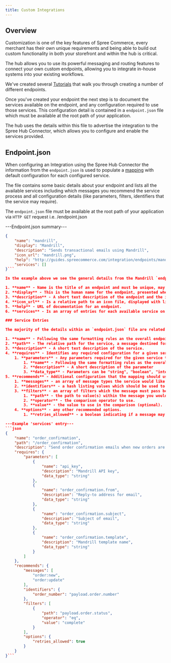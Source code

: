 ```yaml
---
title: Custom Integrations
---
```


## Overview

Customization is one of the key features of Spree Commerce, every merchant has their own unique requirements and being able to build out custom functionality in both your storefront and within the hub is critical.

The hub allows you to use its powerful messaging and routing features to connect your own custom endpoints, allowing you to integrate in-house systems into your existing workflows.

We've created several [Tutorials](/integration/basic_endpoints_tutorial.html) that walk you through creating a number of different endpoints.

Once you've created your endpoint the next step is to document the services available on the endpoint, and any configuration required to use those services. This configuration detail is contained in a `endpoint.json` file which must be available at the root path of your application.

The hub uses the details within this file to advertise the integration to the Spree Hub Connector, which allows you to configure and enable the services provided.

## Endpoint.json

When configuring an Integration using the Spree Hub Connector the information from the `endpoint.json` is used to populate a [mapping](/integration/mapping_basics.html) with default configuration for each configured service.

The file contains some basic details about your endpoint and lists all the available services including which messages you recommend the service process and all configuration details (like parameters, filters, identifiers that the service may require).

The `endpoint.json` file must be available at the root path of your application via `HTTP GET` request i.e. /endpoint.json

---Endpoint.json summary---
```json
{
    "name": "mandrill",
    "display": "Mandrill",
    "description": "Sends transactional emails using Mandrill",
    "icon_url": "mandrill.png",
    "help": "http://guides.spreecommerce.com/integration/endpoints/mandrill",
    "services": [] 
}```

In the example above we see the general details from the Mandrill `endpoint.json` file, the required entries include:

1. **name** - Name is the title of an endpoint and must be unique, may only contain lowercase letters, and - or _. No whitespace, numbers, or special characters allowed. The name attribute is used in several places for referencing the endpoint; think of it as a permalink.
2. **display** - This is the human name for the endpoint, presented when displaying details relating to the endpoint.
3. **description** - A short text description of the endpoint and the integration it provides.
4. **icon_url** - Is a relative path to an icon file, displayed with listing details relating to the endpoint. Should not exceed 130x130 pixels.
5. **help** - URL of documentation for an endpoint.
6. **services** - Is an array of entries for each available service on the endpoint.

### Service Entries

The majority of the details within an `endpoint.json` file are related to a service entry. The service entries outline all the details required for the hub to interact with your endpoints action:

1. **name** - Following the same formatting rules an the overall endpoint name, each service requires a unique name (within the current endpoint).
2. **path** - The relative path for the service, a message destined for a service with be POST'd to endpoints base url + the service path. i.e /order_confirmation
3. **description** - A short text description of the service.
4. **requires** - Identifies any required configuration for a given service (currently only supports listing parameters).
    1. **parameters** - Any parameters required for the given service to process a message. Each parameter has the following attributes:
        1. **name** - Following the same formatting rules as the overall endpoint name, each parameter requires a unique name (within the current endpoint). Note: When parameters are POST'd to a endpoint service along with a message, their names will be prepended with the endpoints name, i.e. "mandrill.api_key".
        2. **description** - A short description of the parameter
        3. **data_type** - Parameters can be "string", "boolean", "integer", "float" or "list".
5. **recommends** - Additional configuration that the mapping should use as defaults.
    1. **messages** - an array of message types the service would like to process.
    2. **identifiers** - a hash listing values which should be used to prevent duplicate messages from being processed. The key is an arbitrary name, and value is a path to value(s) within the message.
    3. **filters** - an array of filters which the message must pass before being sent to the endpoint.
        1. **path** - the path to value(s) within the message you would like to compare.
        2. **operator** - the comparison operator to use.
        3. **value** - the value to use in the comparison (optional).
    4. **options** - any other recommended options.
        1. **retries_allowed** - a boolean indicating if a message may be automatically retried on failure (defaults to true).

---Example 'services' entry---
```json
{
    "name": "order_confirmation",
    "path": "/order_confirmation",
    "description": "Send order confirmation emails when new orders are placed.",
    "requires": {
        "parameters": [
            {
                "name": "api_key",
                "description": "Mandrill API key",
                "data_type": "string"
            },
            {
                "name": "order_confirmation.from",
                "description": "Reply-to address for email",
                "data_type": "string"
            },
            {
                "name": "order_confirmation.subject",
                "description": "Subject of email",
                "data_type": "string"
            },
            {
                "name": "order_confirmation.template",
                "description": "Mandrill template name",
                "data_type": "string"
            }
        ]
    },
    "recommends": {
        "messages": [
            "order:new",
            "order:update"
        ],
        "identifiers": {
            "order_number": "payload.order.number"
        },
        "filters": [
            {
                "path": "payload.order.status",
                "operator": "eq",
                "value": "complete"
            }
        ],
        "options": {
            "retries_allowed": true
        }
    }
}```
